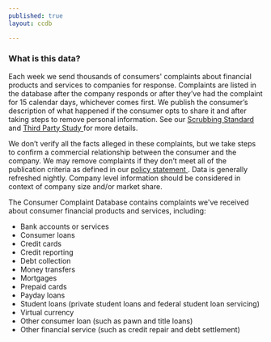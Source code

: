 ```yaml
---
published: true
layout: ccdb

---
```


### What is this data?

Each week we send thousands of consumers' complaints about financial products and services to companies for response. Complaints are listed in the database after the company responds or after they’ve had the complaint for 15 calendar days, whichever comes first. We publish the consumer’s description of what happened if the consumer opts to share it and after taking steps to remove personal information. See our 
<a class="icon-link icon-link__pdf icon-link__no-wrap" href="http://files.consumerfinance.gov/a/assets/201503_cfpb_Narrative-Scrubbing-Standard.pdf">
    <span class="icon-link_text">Scrubbing Standard</span>
</a> and 
<a class="icon-link icon-link__pdf icon-link__no-wrap" href="http://files.consumerfinance.gov/f/201509_cfpb_evaluation-of-narrative-scrubbing-standard-and-process.pdf">
    <span class="icon-link_text">Third Party Study</span>
</a> for more details.

We don’t verify all the facts alleged in these complaints, but we take steps to confirm a commercial relationship between the consumer and the company. We may remove complaints if they don’t meet all of the publication criteria as defined in our 
<a class="icon-link icon-link__pdf icon-link__no-wrap" href="http://files.consumerfinance.gov/f/201303_cfpb_Final-Policy-Statement-Disclosure-of-Consumer-Complaint-Data.pdf">
    <span class="icon-link_text">policy statement</span>
</a>. Data is generally refreshed nightly. Company level information should be considered in context of company size and/or market share.

The Consumer Complaint Database contains complaints we've received about consumer financial products and services, including:

- Bank accounts or services
- Consumer loans
- Credit cards
- Credit reporting
- Debt collection
- Money transfers
- Mortgages
- Prepaid cards
- Payday loans
- Student loans (private student loans and federal student loan servicing)
- Virtual currency
- Other consumer loan (such as pawn and title loans)
- Other financial service (such as credit repair and debt settlement)

<body id="overview"></body>
